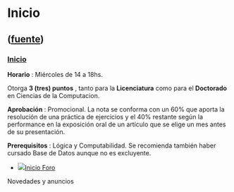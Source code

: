 # Inicio
([fuente](https://campus.exactas.uba.ar/course/view.php?id=1027))
---
### [Inicio](https://campus.exactas.uba.ar/course/view.php?id=1027&section=0)

 **Horario** : Miércoles de 14 a 18hs.

Otorga **3 (tres) puntos** , tanto para la **Licenciatura** como para el
**Doctorado** en Ciencias de la Computacion.

**Aprobación** : Promocional. La nota se conforma con un 60% que aporta la
resolución de una práctica de ejercicios y el 40% restante según la
performance en la exposición oral de un artículo que se elige un mes antes de
su presentación.

**Prerequisitos** : Lógica y Computabilidad. Se recomienda también haber
cursado Base de Datos aunque no es excluyente.

  - [![ ](https://campus.exactas.uba.ar/theme/image.php/aardvark/forum/1524598950/icon)Inicio Foro](https://campus.exactas.uba.ar/mod/forum/view.php?id=53785)

Novedades y anuncios

